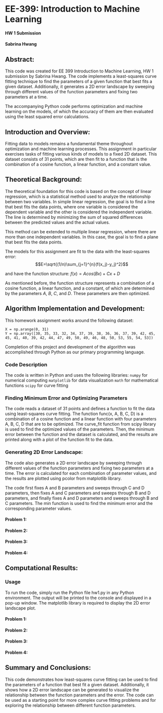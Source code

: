 # EE-399: Introduction to Machine Learning
#### HW 1 Submission
#### Sabrina Hwang

## Abstract:
This code was created for EE 399 Introduction to Machine Learning, HW 1 submission by Sabrina Hwang. 
The code implements a least-squares curve fitting technique to find the parameters of a given function 
that best fits a given dataset. Additionally, it generates a 2D error landscape by sweeping through 
different values of the function parameters and fixing two parameters at a time.

The accompanying Python code performs optimization and machine learning on the models, of which the 
accuracy of them are then evaluated using the least squared error calculations. 

## Introduction and Overview:
Fitting data to models remains a fundamental theme throughout optimization and machine learning processes. 
This assignment in particular exercises tasks of fitting various kinds of models to a fixed 2D dataset. 
This dataset consists of 31 points, which are then fit to a function that is the combination of a cosine
function, a linear function, and a constant value. 

## Theoretical Background:
The theoretical foundation for this code is based on the concept of linear regression, which is a 
statistical method used to analyze the relationship between two variables. In simple linear regression, 
the goal is to find a line that best fits the data points, where one variable is considered the
dependent variable and the other is considered the independent variable. The line is determined by 
minimizing the sum of squared differences between the predicted values and the actual values.

This method can be extended to multiple linear regression, where there are more than one independent 
variables. In this case, the goal is to find a plane that best fits the data points. 

The models for this assignment are fit to the data with the least-squares error:
$$E=\sqrt{(1/n)\sum_{j=1}^{n}(f(x_j)-y_j)^2}$$

and have the function structure:
$f(x)=Acos(Bx)+Cx+D$

As mentioned before, the function structure represents a combination of a cosine function, a linear 
function, and a constant, of which are determined by the parameters $A$, $B$, $C$, and $D$. These 
parameters are then optimized. 

## Algorithm Implementation and Development:
This homework assignment works around the following dataset:
```
X = np.arange(0, 31)
Y = np.array([30, 35, 33, 32, 34, 37, 39, 38, 36, 36, 37, 39, 42, 45, 45, 41, 40, 39, 42, 44, 47, 49, 50, 49, 46, 48, 50, 53, 55, 54, 53])
```

Completion of this project and development of the algorithm was accomplished through Python as our 
primary programming language. 

### Code Description
The code is written in Python and uses the following libraries:
    `numpy` for numerical computing
    `matplotlib` for data visualization
    `math` for mathematical functions
    `scipy` for curve fitting
    
### Finding Minimum Error and Optimizing Parameters
The code reads a dataset of 31 points and defines a function to fit the data using least-squares curve 
fitting. The function func(x, A, B, C, D) is a combination of a cosine function and a linear function 
with four parameters A, B, C, D that are to be optimized. The curve_fit function from scipy library is 
used to find the optimized values of the parameters. Then, the minimum error between the function and 
the dataset is calculated, and the results are printed along with a plot of the function fit to the 
data.

### Generating 2D Error Landscape:
The code also generates a 2D error landscape by sweeping through different values of the function 
parameters and fixing two parameters at a time. The error is calculated for each combination of 
parameter values, and the results are plotted using pcolor from matplotlib library.

The code first fixes A and B parameters and sweeps through C and D parameters, then fixes A and C 
parameters and sweeps through B and D parameters, and finally fixes A and D parameters and sweeps 
through B and C parameters. The min function is used to find the minimum error and the corresponding 
parameter values.

#### Problem 1:
#### Problem 2:
#### Problem 3:
#### Problem 4:

## Computational Results:

### Usage
To run the code, simply run the Python file hw1.py in any Python environment. The output will be 
printed to the console and displayed in a pop-up window. The matplotlib library is required to display 
the 2D error landscape plot.

#### Problem 1:
#### Problem 2:
#### Problem 3:
#### Problem 4:

## Summary and Conclusions:
This code demonstrates how least-squares curve fitting can be used to find the parameters of a function 
that best fit a given dataset. Additionally, it shows how a 2D error landscape can be generated to 
visualize the relationship between the function parameters and the error. The code can be used as a 
starting point for more complex curve fitting problems and for exploring the relationship between 
different function parameters.
